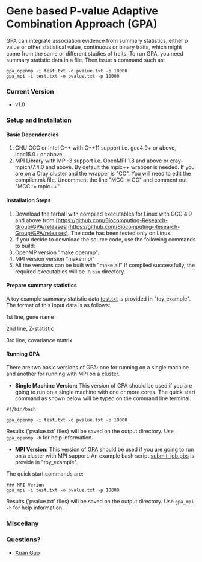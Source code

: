 # Gene based P-value Adaptive Combination Approach (GPA)

GPA can integrate association evidence from summary statistics, either p value or other statistical value, continuous or binary traits, which might come from the same or different studies of traits. To run GPA, you need summary statistic data in a file. Then issue a command such as:

```
gpa_openmp -i test.txt -o pvalue.txt -p 10000
gpa_mpi -i test.txt -o pvalue.txt -p 10000
```

### Current Version
* v1.0

### Setup and Installation

#### Basic Dependencies

1. GNU GCC or Intel C++  with C++11 support i.e. gcc4.9+ or above, icpc15.0+ or above.
2. MPI Library with MPI-3 support i.e. OpenMPI 1.8 and above or cray-mpich/7.4.0 and above. By default the mpic++ wrapper is needed. If you are on a Cray cluster and the wrapper is "CC". You will need to edit the compiler.mk file. Uncomment the line "MCC := CC" and comment out "MCC := mpic++".   
 
#### Installation Steps
1. Download the tarball with compiled executables for Linux with GCC 4.9 and above from  [https://github.com/Biocomputing-Research-Group/GPA/releases](https://github.com/Biocomputing-Research-Group/GPA/releases). The code has been tested only on Linux.
2. If you decide to download the source code, use the following commands to build:
  1. OpenMP version "make openmp".
  2. MPI version version "make mpi" 
  3. All the versions can be built with "make all"
If compiled successfully, the required executables will be in `bin` directory. 

#### Prepare summary statistics
A toy example summary statistic data [test.txt](./toy_example/test.txt) is provided in "toy_example".
The format of this input data is as follows:

1st line, gene name

2nd line, Z-statistic

3rd line, covariance matrix

#### <a name="labelds"></a>Running GPA

There are two basic versions of GPA: one for running on a single machine and another for running with MPI on a cluster.  

* __Single Machine Version:__ This version of GPA should be used if you are going to run on a single machine with one or more cores. The quick start command as shown below will be typed on the command line terminal.   

```
#!/bin/bash

gpa_openmp -i test.txt -o pvalue.txt -p 10000
```
Results ('pvalue.txt' files) will be saved on the output directory.
Use `gpa_openmp -h` for help information. 

* __MPI Version:__ This version of GPA should be used if you are going to run on a cluster with MPI support. An example bash script [submit_job.pbs](./toy_example/submit_job.pbs) is provide in "toy_example".
 
The quick start commands are:

```
### MPI Verion 
gpa_mpi -i test.txt -o pvalue.txt -p 10000
```
Results ('pvalue.txt' files) will be saved on the output directory.
Use `gpa_mpi -h` for help information. 

### Miscellany

### Questions?

* [Xuan Guo](mailto:xuan_guo@outlook.com)
